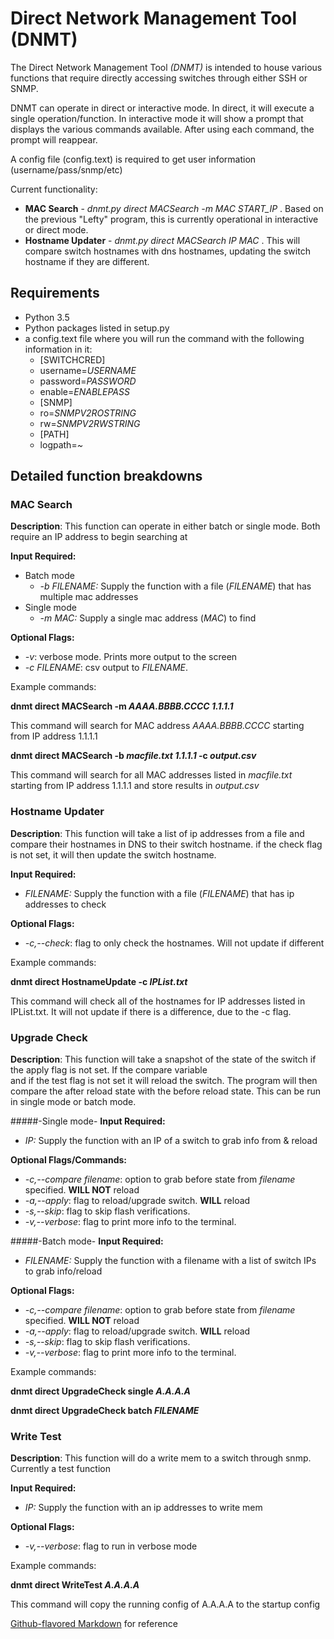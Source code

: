 # Direct Network Management Tool (DNMT)

The Direct Network Management Tool *(DNMT)* is intended to house various functions that
require directly accessing switches through either SSH or SNMP.

DNMT can operate in direct or interactive mode. In direct, it will execute a 
single operation/function. In interactive mode it will show a prompt that displays
the various commands available. After using each command, the prompt will reappear.
 
 A config file (config.text) is required to get user information (username/pass/snmp/etc)

Current functionality:

* **MAC Search** - *dnmt.py direct MACSearch  -m MAC START_IP* . Based on the previous "Lefty" program,
 this is currently operational
in interactive or direct mode.
* **Hostname Updater** - *dnmt.py direct MACSearch IP MAC* . This will compare switch hostnames
with dns hostnames, updating the switch hostname if they are different.

## Requirements

* Python 3.5
* Python packages listed in setup.py
* a config.text file where you will run the command with the following information in it:
    * [SWITCHCRED]
    * username=*USERNAME*
    * password=*PASSWORD*
    * enable=*ENABLEPASS*
    * [SNMP]
    * ro=*SNMPV2ROSTRING*
    * rw=*SNMPV2RWSTRING*
    * [PATH]
    * logpath=*~*
    


## Detailed function breakdowns

### MAC Search

**Description**: This function can operate in either batch or single mode. Both require
an IP address to begin searching at

**Input Required:** 
* Batch mode
    * *-b FILENAME:* Supply the function with a file (*FILENAME*) that has multiple mac addresses    
* Single mode     
    * *-m MAC:* Supply a single mac address (*MAC*) to find 
    
**Optional Flags:**
* *-v*: verbose mode. Prints more output to the screen
* *-c FILENAME*: csv output to *FILENAME*. 
    
Example commands:

**dnmt direct MACSearch -m *AAAA.BBBB.CCCC* *1.1.1.1***

This command will search for MAC address *AAAA.BBBB.CCCC* starting from IP address 1.1.1.1

**dnmt direct MACSearch -b *macfile.txt* *1.1.1.1* -c *output.csv***

This command will search for all MAC addresses listed in *macfile.txt* 
 starting from IP address 1.1.1.1 and store results in *output.csv*

### Hostname Updater

**Description**: This function will take a list of ip addresses from a file and
compare their hostnames in DNS to their switch hostname. if the check flag is not set,
it will then update the switch hostname.

**Input Required:** 
* *FILENAME:* Supply the function with a file (*FILENAME*) that has ip addresses to check    
    
**Optional Flags:**
* *-c,--check*: flag to only check the hostnames. Will not update if different  
    
Example commands:

**dnmt direct HostnameUpdate -c *IPList.txt***

This command will check all of the hostnames for IP addresses listed in IPList.txt. 
It will not update if there is a difference, due to the -c flag.

### Upgrade Check

**Description**: This function will take a snapshot of the state of the switch if the apply flag
is not set. If the compare variable  
and if the test flag is not set it will reload the switch. The program will then compare the 
after reload state with the before reload state. This can be run in single mode or batch mode.

#####-Single mode-
**Input Required:** 
* *IP:* Supply the function with an IP of a switch to grab info from & reload
    
**Optional Flags/Commands:**
* *-c,--compare *filename**: option to grab before state from *filename* specified. **WILL NOT** reload
* *-a,--apply*: flag to reload/upgrade switch. **WILL** reload
* *-s,--skip*: flag to skip flash verifications.
* *-v,--verbose*: flag to print more info to the terminal.    
   
#####-Batch mode-
**Input Required:** 
* *FILENAME:* Supply the function with a filename with a list of switch IPs to grab info/reload
    
**Optional Flags:**
* *-c,--compare *filename**: option to grab before state from *filename* specified. **WILL NOT** reload
* *-a,--apply*: flag to reload/upgrade switch. **WILL** reload
* *-s,--skip*: flag to skip flash verifications.
* *-v,--verbose*: flag to print more info to the terminal.   

   
Example commands:

**dnmt direct UpgradeCheck single *A.A.A.A***

**dnmt direct UpgradeCheck batch *FILENAME***

### Write Test

**Description**: This function will do a write mem to a switch through snmp. Currently a test function

**Input Required:** 
* *IP:* Supply the function with an ip addresses to write mem    
    
**Optional Flags:**
* *-v,--verbose*: flag to run in verbose mode  
    
Example commands:

**dnmt direct WriteTest  *A.A.A.A***

This command will copy the running config of A.A.A.A to the startup config



[Github-flavored Markdown](https://guides.github.com/features/mastering-markdown/)
 for reference
